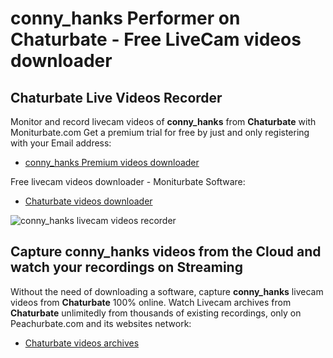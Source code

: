 # conny_hanks Performer on Chaturbate - Free LiveCam videos downloader

## Chaturbate Live Videos Recorder

Monitor and record livecam videos of **conny_hanks** from **Chaturbate** with Moniturbate.com
Get a premium trial for free by just and only registering with your Email address:
* [conny_hanks Premium videos downloader](https://moniturbate.com/request-demo-licence-key.html)

Free livecam videos downloader - Moniturbate Software:
* [Chaturbate videos downloader](https://moniturbate.com/moniturbate-download-software.html)

![conny_hanks livecam videos recorder](https://peachurnet.com/templates/moniturbate-software.png)


## Capture conny_hanks videos from the Cloud and watch your recordings on Streaming

Without the need of downloading a software, capture **conny_hanks** livecam videos from **Chaturbate** 100% online.
Watch Livecam archives from **Chaturbate** unlimitedly from thousands of existing recordings, only on Peachurbate.com and its websites network:
* [Chaturbate videos archives](https://peachurnet.com/)